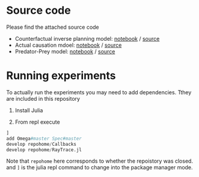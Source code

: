 # Source code

Please find the attached source code

- Counterfactual inverse planning model: [notebook](https://github.com/uaianonsubmit/causalsource/blob/master/IslandDispute/src/IslandDispute.ipynb) / [source](https://github.com/uaianonsubmit/causalsource/blob/master/IslandDispute/src)
- Actual causation mdoel: [notebook](https://github.com/uaianonsubmit/causalsource/blob/master/CanSeeInvRaytrace/src/CanSeeInvRaytrace.ipynb) / [source](https://github.com/uaianonsubmit/causalsource/blob/master/CanSeeInvRaytrace)
- Predator-Prey model: [notebook](https://github.com/uaianonsubmit/causalsource/blob/master/WolvesAndRabbits/src/WolvesAndRabbits.ipynb) / [source](https://github.com/uaianonsubmit/causalsource/blob/master/WolvesAndRabbits)

# Running experiments

To actually run the experiments you may need to add dependencies.  Tthey are included in this repository

1. Install Julia

2. From repl execute

```julia
]
add Omega#master Spec#master
develop repohome/Callbacks
develop repohome/RayTrace.jl  
```

Note that `repohome` here corresponds to whether the repoistory was closed.
and `]` is the julia repl command to change into the package manager mode.